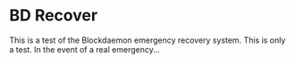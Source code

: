 # BD Recover

This is a test of the Blockdaemon emergency recovery system. This is only a test. In the event of a real emergency...

